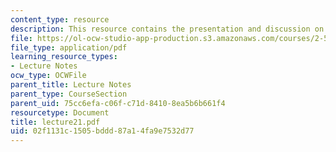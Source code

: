 ```yaml
---
content_type: resource
description: This resource contains the presentation and discussion on global warming.
file: https://ol-ocw-studio-app-production.s3.amazonaws.com/courses/2-58j-radiative-transfer-spring-2006/02f1131c1505bddd87a14fa9e7532d77_lecture21.pdf
file_type: application/pdf
learning_resource_types:
- Lecture Notes
ocw_type: OCWFile
parent_title: Lecture Notes
parent_type: CourseSection
parent_uid: 75cc6efa-c06f-c71d-8410-8ea5b6b661f4
resourcetype: Document
title: lecture21.pdf
uid: 02f1131c-1505-bddd-87a1-4fa9e7532d77
---
```

